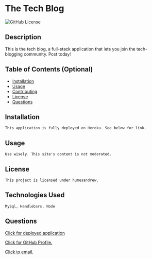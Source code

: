 

# The Tech Blog
  ![GitHub License](https://img.shields.io/badge/license-humesandrew-blue.svg)
  ## Description
  This is the tech blog, a full-stack application that lets you join the tech-blogging community. Post today! 

  ## Table of Contents (Optional)
  - [Installation](#installation)
  - [Usage](#usage)
  - [Contributing](#contributing)
  - [License](#license)
  - [Questions](#questions)

  ## Installation
    This application is fully deployed on Heroku. See below for link. 
  
  ## Usage
    Use wisely. This site's content is not moderated. 

  ## License
    This project is licensed under humesandrew.

  ## Technologies Used
    MySql, Handlebars, Node 

  ## Questions

  [Click for deployed application](https://techblogscratch.herokuapp.com/)

  [Click for GitHub Profile.](https://github.com/humesandrew)

  [Click to email.](mailto:humes.andrew@gmail.com)

  
